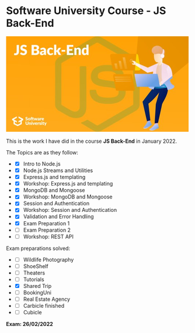 # Software University Course - JS Back-End #

![js back-end](/js-back-end.jpg)

This is the work I have did in the course **JS Back-End** in January 2022.

The Topics are as they follow:

* - [x] Intro to Node.js
* - [x] Node.js Streams and Utilities
* - [x] Express.js and templating
* - [x] Workshop: Express.js and templating
* - [x] MongoDB and Mongoose
* - [x] Workshop: MongoDB and Mongoose
* - [x] Session and Authentication
* - [x] Workshop: Session and Authentication
* - [x] Validation and Error Handling
* - [x] Exam Preparation 1
* - [ ] Exam Preparation 2
* - [ ] Workshop: REST API

Exam preparations solved:

* - [ ] Wildlife Photography
* - [ ] ShoeShelf
* - [ ] Theaters
* - [ ] Tutorials
* - [x] Shared Trip
* - [ ] BookingUni
* - [ ] Real Estate Agency
* - [ ] Carbicle finished
* - [ ] Cubicle

**Exam: 26/02/2022**